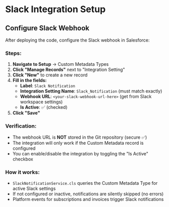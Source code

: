 # Slack Integration Setup

## Configure Slack Webhook

After deploying the code, configure the Slack webhook in Salesforce:

### Steps:

1. **Navigate to Setup** → Custom Metadata Types
2. **Click "Manage Records"** next to "Integration Setting"
3. **Click "New"** to create a new record
4. **Fill in the fields:**
   - **Label**: `Slack Notification`
   - **Integration Setting Name**: `Slack_Notification` (must match exactly)
   - **Webhook URL**: `<your-slack-webhook-url-here>` (get from Slack workspace settings)
   - **Is Active**: ✅ (checked)
5. **Click "Save"**

### Verification:

- The webhook URL is **NOT** stored in the Git repository (secure ✅)
- The integration will only work if the Custom Metadata record is configured
- You can enable/disable the integration by toggling the "Is Active" checkbox

### How it works:

- `SlackNotificationService.cls` queries the Custom Metadata Type for active Slack settings
- If not configured or inactive, notifications are silently skipped (no errors)
- Platform events for subscriptions and invoices trigger Slack notifications
